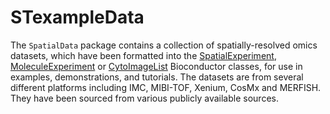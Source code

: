# STexampleData

The `SpatialData` package contains a collection of spatially-resolved omics datasets, which have been formatted into the [SpatialExperiment](https://bioconductor.org/packages/SpatialExperiment), [MoleculeExperiment](https://bioconductor.org/packages/MoleculeExperiment) or [CytoImageList](https://bioconductor.org/packages/cytomapper) Bioconductor classes, for use in examples, demonstrations, and tutorials. The datasets are from several different platforms including IMC, MIBI-TOF, Xenium, CosMx and MERFISH. They have been sourced from various publicly available sources. 

